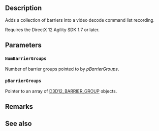 ## Description

Adds a collection of barriers into a video decode command list recording.

Requires the DirectX 12 Agility SDK 1.7 or later.

## Parameters

### `NumBarrierGroups`

Number of barrier groups pointed to by *pBarrierGroups*.

### `pBarrierGroups`

Pointer to an array of [D3D12_BARRIER_GROUP](https://learn.microsoft.com/windows/win32/api/d3d12/ns-d3d12-d3d12_barrier_group) objects.

## Remarks

## See also